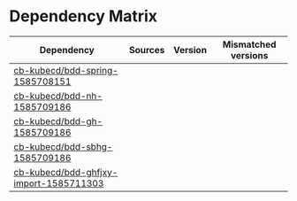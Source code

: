 # Dependency Matrix

Dependency | Sources | Version | Mismatched versions
---------- | ------- | ------- | -------------------
[cb-kubecd/bdd-spring-1585708151](https://github.com/cb-kubecd/bdd-spring-1585708151.git) |  | []() | 
[cb-kubecd/bdd-nh-1585709186](https://github.com/cb-kubecd/bdd-nh-1585709186.git) |  | []() | 
[cb-kubecd/bdd-gh-1585709186](https://github.com/cb-kubecd/bdd-gh-1585709186.git) |  | []() | 
[cb-kubecd/bdd-sbhg-1585709186](https://github.com/cb-kubecd/bdd-sbhg-1585709186.git) |  | []() | 
[cb-kubecd/bdd-ghfjxy-import-1585711303](https://github.com/cb-kubecd/bdd-ghfjxy-import-1585711303.git) |  | []() | 
